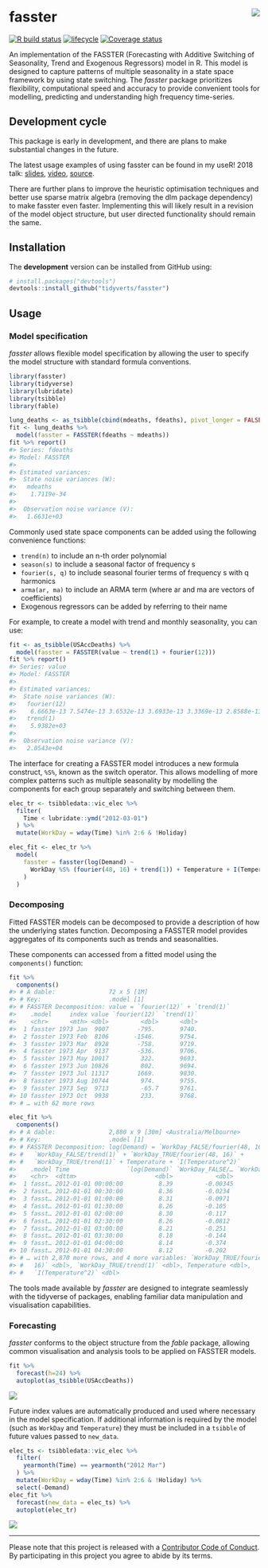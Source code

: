 <!-- README.md is generated from README.Rmd. Please edit that file -->

fasster <img src="man/figure/logo.png" align="right" />
=======================================================

[![R build
status](https://github.com/tidyverts/fasster/workflows/R-CMD-check/badge.svg)](https://github.com/tidyverts/fasster)
[![lifecycle](https://img.shields.io/badge/lifecycle-experimental-orange.svg)](https://www.tidyverse.org/lifecycle/#experimental)
[![Coverage
status](https://codecov.io/gh/tidyverts/fasster/branch/master/graph/badge.svg)](https://codecov.io/github/tidyverts/fasster?branch=master)
<!-- [![CRAN_Status_Badge](http://www.r-pkg.org/badges/version/fasster)](https://cran.r-project.org/package=fasster) -->
<!-- [![Downloads](http://cranlogs.r-pkg.org/badges/fasster?color=brightgreen)](https://cran.r-project.org/package=fasster) -->

An implementation of the FASSTER (Forecasting with Additive Switching of
Seasonality, Trend and Exogenous Regressors) model in R. This model is
designed to capture patterns of multiple seasonality in a state space
framework by using state switching. The *fasster* package prioritizes
flexibility, computational speed and accuracy to provide convenient
tools for modelling, predicting and understanding high frequency
time-series.

Development cycle
-----------------

This package is early in development, and there are plans to make
substantial changes in the future.

The latest usage examples of using fasster can be found in my useR! 2018
talk: [slides](https://slides.mitchelloharawild.com/user2018/#1),
[video](https://www.youtube.com/watch?v=6YlboftSalY),
[source](https://github.com/mitchelloharawild/fasster_user2018).

There are further plans to improve the heuristic optimisation techniques
and better use sparse matrix algebra (removing the dlm package
dependency) to make fasster even faster. Implementing this will likely
result in a revision of the model object structure, but user directed
functionality should remain the same.

Installation
------------

<!-- The **stable** version can be installed from CRAN: -->
<!-- ```{r, eval = FALSE} -->
<!-- install.packages("fasster") -->
<!-- ``` -->
The **development** version can be installed from GitHub using:

``` r
# install.packages("devtools")
devtools::install_github("tidyverts/fasster")
```

Usage
-----

### Model specification

*fasster* allows flexible model specification by allowing the user to
specify the model structure with standard formula conventions.

``` r
library(fasster)
library(tidyverse)
library(lubridate)
library(tsibble)
library(fable)

lung_deaths <- as_tsibble(cbind(mdeaths, fdeaths), pivot_longer = FALSE)
fit <- lung_deaths %>%
  model(fasster = FASSTER(fdeaths ~ mdeaths))
fit %>% report()
#> Series: fdeaths 
#> Model: FASSTER 
#> 
#> Estimated variances:
#>  State noise variances (W):
#>   mdeaths
#>    1.7119e-34
#> 
#>  Observation noise variance (V):
#>   1.6631e+03
```

Commonly used state space components can be added using the following
convenience functions:

-   `trend(n)` to include an n-th order polynomial
-   `season(s)` to include a seasonal factor of frequency s
-   `fourier(s, q)` to include seasonal fourier terms of frequency s
    with q harmonics
-   `arma(ar, ma)` to include an ARMA term (where ar and ma are vectors
    of coefficients)
-   Exogenous regressors can be added by referring to their name

For example, to create a model with trend and monthly seasonality, you
can use:

``` r
fit <- as_tsibble(USAccDeaths) %>% 
  model(fasster = FASSTER(value ~ trend(1) + fourier(12)))
fit %>% report()
#> Series: value 
#> Model: FASSTER 
#> 
#> Estimated variances:
#>  State noise variances (W):
#>   fourier(12)
#>    6.6663e-13 7.5474e-13 3.6532e-13 3.6933e-13 3.3369e-13 2.8588e-13 4.2485e-13 2.2424e-13 3.2003e-13 2.1307e-13 1.8887e-13
#>   trend(1)
#>    5.9382e+03
#> 
#>  Observation noise variance (V):
#>   2.0543e+04
```

The interface for creating a FASSTER model introduces a new formula
construct, `%S%`, known as the switch operator. This allows modelling of
more complex patterns such as multiple seasonality by modelling the
components for each group separately and switching between them.

``` r
elec_tr <- tsibbledata::vic_elec %>%
  filter(
    Time < lubridate::ymd("2012-03-01")
  ) %>% 
  mutate(WorkDay = wday(Time) %in% 2:6 & !Holiday)

elec_fit <- elec_tr %>%
  model(
    fasster = fasster(log(Demand) ~ 
      WorkDay %S% (fourier(48, 16) + trend(1)) + Temperature + I(Temperature^2)
    )
  )
```

### Decomposing

Fitted FASSTER models can be decomposed to provide a description of how
the underlying states function. Decomposing a FASSTER model provides
aggregates of its components such as trends and seasonalities.

These components can accessed from a fitted model using the
`components()` function:

``` r
fit %>% 
  components()
#> # A dable:               72 x 5 [1M]
#> # Key:                   .model [1]
#> # FASSTER Decomposition: value = `fourier(12)` + `trend(1)`
#>    .model     index value `fourier(12)` `trend(1)`
#>    <chr>      <mth> <dbl>         <dbl>      <dbl>
#>  1 fasster 1973 Jan  9007        -795.       9740.
#>  2 fasster 1973 Feb  8106       -1546.       9754.
#>  3 fasster 1973 Mar  8928        -758.       9719.
#>  4 fasster 1973 Apr  9137        -536.       9706.
#>  5 fasster 1973 May 10017         322.       9693.
#>  6 fasster 1973 Jun 10826         802.       9694.
#>  7 fasster 1973 Jul 11317        1669.       9830.
#>  8 fasster 1973 Aug 10744         974.       9755.
#>  9 fasster 1973 Sep  9713         -65.7      9761.
#> 10 fasster 1973 Oct  9938         233.       9768.
#> # … with 62 more rows
```

``` r
elec_fit %>%
  components()
#> # A dable:               2,880 x 9 [30m] <Australia/Melbourne>
#> # Key:                   .model [1]
#> # FASSTER Decomposition: log(Demand) = `WorkDay_FALSE/fourier(48, 16)` +
#> #   `WorkDay_FALSE/trend(1)` + `WorkDay_TRUE/fourier(48, 16)` +
#> #   `WorkDay_TRUE/trend(1)` + Temperature + `I(Temperature^2)`
#>    .model Time                `log(Demand)` `WorkDay_FALSE/… `WorkDay_FALSE/…
#>    <chr>  <dttm>                      <dbl>            <dbl>            <dbl>
#>  1 fasst… 2012-01-01 00:00:00          8.39         -0.00345             8.75
#>  2 fasst… 2012-01-01 00:30:00          8.36         -0.0234              8.75
#>  3 fasst… 2012-01-01 01:00:00          8.31         -0.0971              8.75
#>  4 fasst… 2012-01-01 01:30:00          8.26         -0.105               8.76
#>  5 fasst… 2012-01-01 02:00:00          8.30         -0.117               8.76
#>  6 fasst… 2012-01-01 02:30:00          8.26         -0.0812              8.78
#>  7 fasst… 2012-01-01 03:00:00          8.21         -0.251               8.76
#>  8 fasst… 2012-01-01 03:30:00          8.18         -0.144               8.82
#>  9 fasst… 2012-01-01 04:00:00          8.14         -0.374               8.68
#> 10 fasst… 2012-01-01 04:30:00          8.12         -0.202               8.81
#> # … with 2,870 more rows, and 4 more variables: `WorkDay_TRUE/fourier(48,
#> #   16)` <dbl>, `WorkDay_TRUE/trend(1)` <dbl>, Temperature <dbl>,
#> #   `I(Temperature^2)` <dbl>
```

The tools made available by *fasster* are designed to integrate
seamlessly with the tidyverse of packages, enabling familiar data
manipulation and visualisation capabilities.

### Forecasting

*fasster* conforms to the object structure from the *fable* package,
allowing common visualisation and analysis tools to be applied on
FASSTER models.

``` r
fit %>% 
  forecast(h=24) %>%
  autoplot(as_tsibble(USAccDeaths))
```

![](man/figure/forecast-1.png)

Future index values are automatically produced and used where necessary
in the model specification. If additional information is required by the
model (such as `WorkDay` and `Temperature`) they must be included in a
`tsibble` of future values passed to `new_data`.

``` r
elec_ts <- tsibbledata::vic_elec %>%
  filter(
    yearmonth(Time) == yearmonth("2012 Mar")
  ) %>% 
  mutate(WorkDay = wday(Time) %in% 2:6 & !Holiday) %>% 
  select(-Demand)
elec_fit %>% 
  forecast(new_data = elec_ts) %>% 
  autoplot(elec_tr)
```

![](man/figure/complex_fc-1.png)

------------------------------------------------------------------------

Please note that this project is released with a [Contributor Code of
Conduct](.github/CODE_OF_CONDUCT.md). By participating in this project
you agree to abide by its terms.
